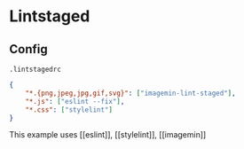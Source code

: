 # Lintstaged

## Config

`.lintstagedrc`

```json
{
	"*.{png,jpeg,jpg,gif,svg}": ["imagemin-lint-staged"],
	"*.js": ["eslint --fix"],
	"*.css": ["stylelint"]
}
```

This example uses [[eslint]], [[stylelint]], [[imagemin]]
